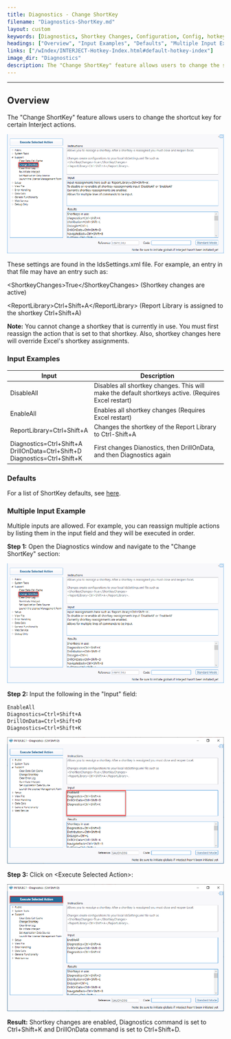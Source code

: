 ```yaml
---
title: Diagnostics - Change ShortKey
filename: "Diagnostics-ShortKey.md"
layout: custom
keywords: [Diagnostics, Shortkey Changes, Configuration, Config, hotkey, keystrokes, shortcut, keyboard]
headings: ["Overview", "Input Examples", "Defaults", "Multiple Input Example"]
links: ["/wIndex/INTERJECT-Hotkey-Index.html#default-hotkey-index"]
image_dir: "Diagnostics"
description: The "Change ShortKey" feature allows users to change the shortcut key for certain Interject actions.
---
```

* * *

## Overview

The "Change ShortKey" feature allows users to change the shortcut key for certain Interject actions.

![](/images/Diagnostics/ChangeShortKey.png)
<br>

These settings are found in the IdsSettings.xml file. For example, an entry in that file may have an entry such as:

\<ShortkeyChanges\>True\</ShortkeyChanges\> (Shortkey changes are active)

\<ReportLibrary\>Ctrl+Shift+A\</ReportLibrary\> (Report Library is assigned to the shortkey Ctrl+Shift+A)

**Note:** You cannot change a shortkey that is currently in use. You must first reassign the action that is set to that shortkey. Also, shortkey changes here will override Excel's shortkey assignments.

### Input Examples

| Input | Description |
|----|----|
| DisableAll | Disables all shortkey changes. This will make the default shortkeys active. (Requires Excel restart) |
| EnableAll | Enables all shortkey changes (Requires Excel restart) |
| ReportLibrary=Ctrl+Shift+A | Changes the shortkey of the Report Library to Ctrl-Shift+A |
| Diagnostics=Ctrl+Shift+A<br>DrillOnData=Ctrl+Shift+D<br>Diagnostics=Ctrl+Shift+K | First changes Dianostics, then DrillOnData, and then Diagnostics again |

### Defaults

For a list of ShortKey defaults, see [here](/wIndex/INTERJECT-Hotkey-Index.html#default-hotkey-index).

### Multiple Input Example

Multiple inputs are allowed. For example, you can reassign multiple actions by listing them in the input field and they will be executed in order.

**Step 1:** Open the Diagnostics window and navigate to the "Change ShortKey" section:

![](/images/Diagnostics/ChangeShortKey.png)
<br>

**Step 2:** Input the following in the "Input" field:

```
EnableAll
Diagnostics=Ctrl+Shift+A
DrillOnData=Ctrl+Shift+D
Diagnostics=Ctrl+Shift+K
```

![](/images/Diagnostics/MultipleInputsShortKey.png)
<br>

**Step 3:** Click on &lt;Execute Selected Action&gt;:

![](/images/Diagnostics/MultipleInputsShortKeyExecute.png)
<br>

**Result:** Shortkey changes are enabled, Diagnostics command is set to Ctrl+Shift+K and DrillOnData command is set to Ctrl+Shift+D.
